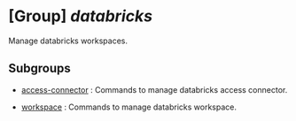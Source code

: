 # [Group] _databricks_

Manage databricks workspaces.

## Subgroups

- [access-connector](/Commands/databricks/access-connector/readme.md)
: Commands to manage databricks access connector.

- [workspace](/Commands/databricks/workspace/readme.md)
: Commands to manage databricks workspace.
